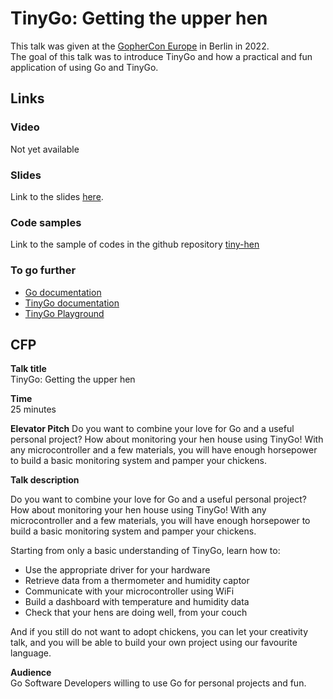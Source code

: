 # TinyGo: Getting the upper hen

This talk was given at the [GopherCon Europe](https://gophercon.eu/) in Berlin in 2022.  
The goal of this talk was to introduce TinyGo and how a practical and fun application of using Go and TinyGo.

## Links
### Video

Not yet available

### Slides

Link to the slides [here](https://docs.google.com/presentation/d/1LYuj5cy_IUriANhScdCl36UuP86xVWtoNbVKL6VEqSM/edit?usp=sharing).

### Code samples

Link to the sample of codes in the github repository [tiny-hen](https://github.com/doniacld/tinygo-hen)

### To go further

* [Go documentation](https://go.dev/doc/)
* [TinyGo documentation](https://tinygo.org)
* [TinyGo Playground](https://play.tinygo.org)

## CFP

**Talk title**  
TinyGo: Getting the upper hen

**Time**  
25 minutes

**Elevator Pitch**
Do you want to combine your love for Go and a useful personal project? 
How about monitoring your hen house using TinyGo! With any microcontroller and a few materials, 
you will have enough horsepower to build a basic monitoring system and pamper your chickens.


**Talk description**  

Do you want to combine your love for Go and a useful personal project? How about monitoring your hen house using TinyGo! 
With any microcontroller and a few materials, you will have enough horsepower to build a basic monitoring system and pamper your chickens.

Starting from only a basic understanding of TinyGo, learn how to:
- Use the appropriate driver for your hardware
- Retrieve data from a thermometer and humidity captor
- Communicate with your microcontroller using WiFi
- Build a dashboard with temperature and humidity data
- Check that your hens are doing well, from your couch

And if you still do not want to adopt chickens, you can let your creativity talk, and you will be able to build your own project using our favourite language.


**Audience**  
Go Software Developers willing to use Go for personal projects and fun.
